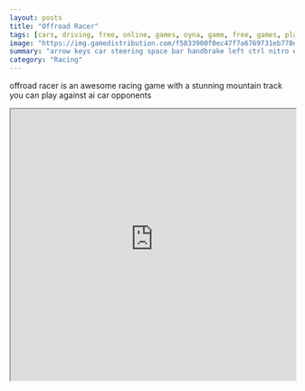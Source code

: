 ```yaml
---
layout: posts
title: "Offroad Racer"
tags: [cars, driving, free, online, games, oyna, game, free, games, play, play, games]
image: "https://img.gamedistribution.com/f5833900f0ec47f7a6769731eb778eb0-1280x550.jpeg"
summary: "arrow keys car steering space bar handbrake left ctrl nitro escape toggle pause menu c to switch camera views  free online games oyna game free games play play games"
category: "Racing"
---
```


offroad racer is an awesome racing game with a stunning mountain track you can play against ai car opponents

<iframe width="100%" height="480px;" src="https://html5.gamedistribution.com/f5833900f0ec47f7a6769731eb778eb0/"></iframe>